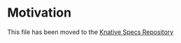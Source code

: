 # Motivation

This file has been moved to the
[Knative Specs Repository](https://github.com/knative/specs/blob/main/specs/eventing/motivation.md)
